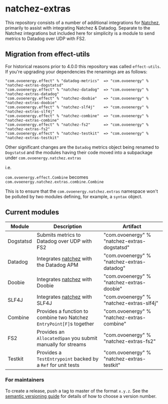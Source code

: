 # natchez-extras

This repository consists of a number of additional integrations for [Natchez](https://github.com/tpolecat/natchez), 
primarily to assist with integrating Natchez & Datadog. Separate to the Natchez integrations but included here for simplicity
is a module to send metrics to Datadog over UDP with FS2.

## Migration from effect-utils

For historical reasons prior to 4.0.0 this repository was called `effect-utils`.
If you're upgrading your dependencies the renamings are as follows:

```
"com.ovoenergy.effect" % "datadog-metrics"  => "com.ovoenergy" % "natchez-extras-dogstatsd"
"com.ovoenergy.effect" % "natchez-datadog"  => "com.ovoenergy" % "natchez-extras-datadog"
"com.ovoenergy.effect" % "natchez-doobie"   => "com.ovoenergy" % "natchez-extras-doobie"
"com.ovoenergy.effect" % "natchez-slf4j"    => "com.ovoenergy" % "natchez-extras-slf4j"
"com.ovoenergy.effect" % "natchez-combine"  => "com.ovoenergy" % "natchez-extras-combine"
"com.ovoenergy.effect" % "natchez-fs2"      => "com.ovoenergy" % "natchez-extras-fs2"
"com.ovoenergy.effect" % "natchez-testkit"  => "com.ovoenergy" % "natchez-extras-testkit"
```

Other significant changes are the `Datadog` metrics object being renamed to `Dogstatsd` and the
modules having their code moved into a subpackage under `com.ovoenergy.natchez.extras`

i.e.

`com.ovoenergy.effect.Combine` becomes `com.ovoenergy.natchez.extras.combine.Combine`

This is to ensure that the `com.ovoenergy.natchez.extras` namespace won't be polluted by
two modules defining, for example, a `syntax` object.

## Current modules

  Module   | Description                                                                    | Artifact
-----------|--------------------------------------------------------------------------------|-----------------------------------------
Dogstatsd  | Submits metrics to Datadog over UDP with FS2                                   | "com.ovoenergy" % "natchez-extras-dogstatsd"
Datadog    | Integrates [natchez](https://github.com/tpolecat/natchez) with the Datadog APM | "com.ovoenergy" % "natchez-extras-datadog"
Doobie     | Integrates [natchez](https://github.com/tpolecat/natchez) with Doobie          | "com.ovoenergy" % "natchez-extras-doobie"
SLF4J      | Integrates [natchez](https://github.com/tpolecat/natchez) with SLF4J           | "com.ovoenergy" % "natchez-extras-slf4j"
Combine    | Provides a function to combine two Natchez `EntryPoint[F]`s together           | "com.ovoenergy" % "natchez-extras-combine"
FS2        | Provides an `AllocatedSpan` you submit manually for streams                    | "com.ovoenergy" % "natchez-extras-fs2"
Testkit    | Provides a `TestEntrypoint` backed by a `Ref` for unit tests                   | "com.ovoenergy" % "natchez-extras-testkit"

### For maintainers

To create a release, push a tag to master of the format `x.y.z`. See the [semantic versioning guide](https://semver.org/)
for details of how to choose a version number.
